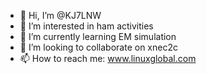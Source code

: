 - 👋 Hi, I’m @KJ7LNW
- 👀 I’m interested in ham activities
- 🌱 I’m currently learning EM simulation
- 💞️ I’m looking to collaborate on xnec2c
- 📫 How to reach me: www.linuxglobal.com

<!---
KJ7LNW/KJ7LNW is a ✨ special ✨ repository because its `README.md` (this file) appears on your GitHub profile.
You can click the Preview link to take a look at your changes.
--->
